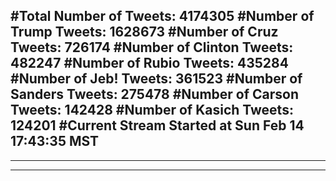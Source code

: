 #Total Number of Tweets: 4174305 
#Number of Trump Tweets: 1628673
#Number of Cruz Tweets: 726174
#Number of Clinton Tweets: 482247
#Number of Rubio Tweets: 435284
#Number of Jeb! Tweets: 361523
#Number of Sanders Tweets: 275478
#Number of Carson Tweets: 142428
#Number of Kasich Tweets: 124201
#Current Stream Started at Sun Feb 14 17:43:35 MST
---
---
---
